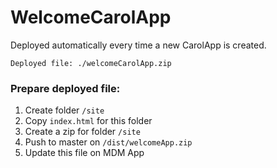 
# WelcomeCarolApp

Deployed automatically every time a new CarolApp is created.

```
Deployed file: ./welcomeCarolApp.zip
```

### Prepare deployed file:

1. Create folder `/site`
2. Copy `index.html` for this folder
3. Create a zip for folder `/site` 
4. Push to master on `/dist/welcomeApp.zip`
5. Update this file on MDM App
